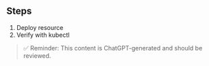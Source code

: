 ## Steps
1. Deploy resource
2. Verify with kubectl

> ✅ Reminder: This content is ChatGPT-generated and should be reviewed.